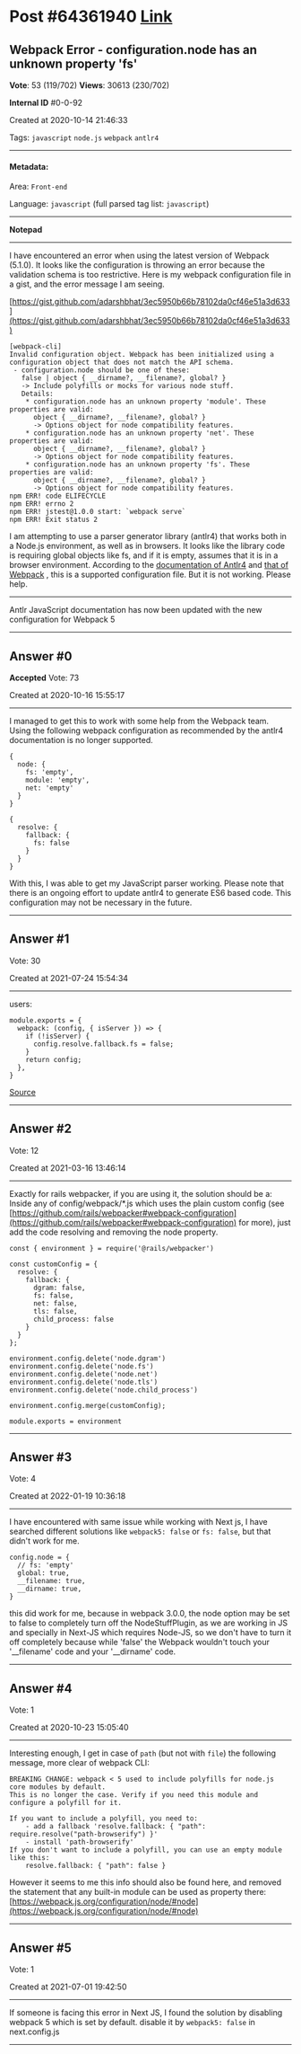 
# Post \#64361940 [Link](https://stackoverflow.com/questions/64361940/)

## Webpack Error - configuration.node has an unknown property 'fs'

**Vote**: 53 (119/702) **Views**: 30613 (230/702) 

**Internal ID** \#0-0-92

Created at 2020-10-14 21:46:33

Tags: `javascript` `node.js` `webpack` `antlr4`

----------

#### Metadata:

Area: `Front-end`

Language: `javascript` (full parsed tag list: `javascript`)

----------

**Notepad**


----------

I have encountered an error when using the latest version of Webpack (5.1.0). It looks like the configuration is throwing an error because the validation schema is too restrictive. Here is my webpack configuration file in a gist, and the error message I am seeing.

[https://gist.github.com/adarshbhat/3ec5950b66b78102da0cf46e51a3d633](https://gist.github.com/adarshbhat/3ec5950b66b78102da0cf46e51a3d633)

```
[webpack-cli] 
Invalid configuration object. Webpack has been initialized using a configuration object that does not match the API schema.
 - configuration.node should be one of these:
   false | object { __dirname?, __filename?, global? }
   -> Include polyfills or mocks for various node stuff.
   Details:
    * configuration.node has an unknown property 'module'. These properties are valid:
      object { __dirname?, __filename?, global? }
      -> Options object for node compatibility features.
    * configuration.node has an unknown property 'net'. These properties are valid:
      object { __dirname?, __filename?, global? }
      -> Options object for node compatibility features.
    * configuration.node has an unknown property 'fs'. These properties are valid:
      object { __dirname?, __filename?, global? }
      -> Options object for node compatibility features.
npm ERR! code ELIFECYCLE
npm ERR! errno 2
npm ERR! jstest@1.0.0 start: `webpack serve`
npm ERR! Exit status 2
```

I am attempting to use a parser generator library (antlr4) that works both in a Node.js environment, as well as in browsers. It looks like the library code is requiring global objects like fs, and if it is empty, assumes that it is in a browser environment. According to the [documentation of Antlr4](https://github.com/antlr/antlr4/blob/master/doc/javascript-target.md) and [that of Webpack](https://webpack.js.org/configuration/node/) , this is a supported configuration file. But it is not working. Please help.

- - - - 

Antlr JavaScript documentation has now been updated with the new configuration for Webpack 5


----------
        
## Answer \#0

**Accepted** Vote: 73

Created at 2020-10-16 15:55:17

------------

I managed to get this to work with some help from the Webpack team. Using the following webpack configuration as recommended by the antlr4 documentation is no longer supported.

```
{
  node: {
    fs: 'empty',
    module: 'empty',
    net: 'empty'
  }
}
```


```
{
  resolve: {
    fallback: {
      fs: false
    }
  }
}
```

With this, I was able to get my JavaScript parser working.
Please note that there is an ongoing effort to update antlr4 to generate ES6 based code. This configuration may not be necessary in the future.


------------
    
    
## Answer \#1

 Vote: 30

Created at 2021-07-24 15:54:34

------------

 users:
```
module.exports = {
  webpack: (config, { isServer }) => {
    if (!isServer) {
      config.resolve.fallback.fs = false;
    }
    return config;
  },
}
```

[Source](https://github.com/vercel/next.js/issues/7755#issuecomment-812805708)


------------
    
    
## Answer \#2

 Vote: 12

Created at 2021-03-16 13:46:14

------------

Exactly for rails webpacker, if you are using it, the solution should be a:
Inside any of config/webpack/*.js which uses the plain custom config (see [https://github.com/rails/webpacker#webpack-configuration](https://github.com/rails/webpacker#webpack-configuration) for more), just add the code resolving and removing the node property.
```
const { environment } = require('@rails/webpacker')

const customConfig = {
  resolve: {
    fallback: {
      dgram: false,
      fs: false,
      net: false,
      tls: false,
      child_process: false
    }
  }
};

environment.config.delete('node.dgram')
environment.config.delete('node.fs')
environment.config.delete('node.net')
environment.config.delete('node.tls')
environment.config.delete('node.child_process')

environment.config.merge(customConfig);

module.exports = environment
```



------------
    
    
## Answer \#3

 Vote: 4

Created at 2022-01-19 10:36:18

------------

I have encountered with same issue while working with Next js, I have searched different solutions like `webpack5: false` or `fs: false`, but that didn't work for me.
```
config.node = {
  // fs: 'empty'
  global: true,
  __filename: true,
  __dirname: true,
}
```

this did work for me, because in webpack 3.0.0, the node option may be set to false to completely turn off the NodeStuffPlugin, as we are working in JS and specially in Next-JS which requires Node-JS, so we don't have to turn it off completely because while 'false' the Webpack wouldn't touch your '__filename' code and  your '__dirname' code.



------------
    
    
## Answer \#4

 Vote: 1

Created at 2020-10-23 15:05:40

------------

Interesting enough, I get in case of `path` (but not with `file`) the following message, more clear of webpack CLI:
```
BREAKING CHANGE: webpack < 5 used to include polyfills for node.js core modules by default.
This is no longer the case. Verify if you need this module and configure a polyfill for it.

If you want to include a polyfill, you need to:
    - add a fallback 'resolve.fallback: { "path": require.resolve("path-browserify") }'
    - install 'path-browserify'
If you don't want to include a polyfill, you can use an empty module like this:
    resolve.fallback: { "path": false }
```

However it seems to me this info should also be found here, and removed the statement that any built-in module can be used as property there: [https://webpack.js.org/configuration/node/#node](https://webpack.js.org/configuration/node/#node)


------------
    
    
## Answer \#5

 Vote: 1

Created at 2021-07-01 19:42:50

------------

If someone is facing this error in Next JS, I found the solution by disabling webpack 5 which is set by default.
disable it by `webpack5: false` in next.config.js


------------
    
    